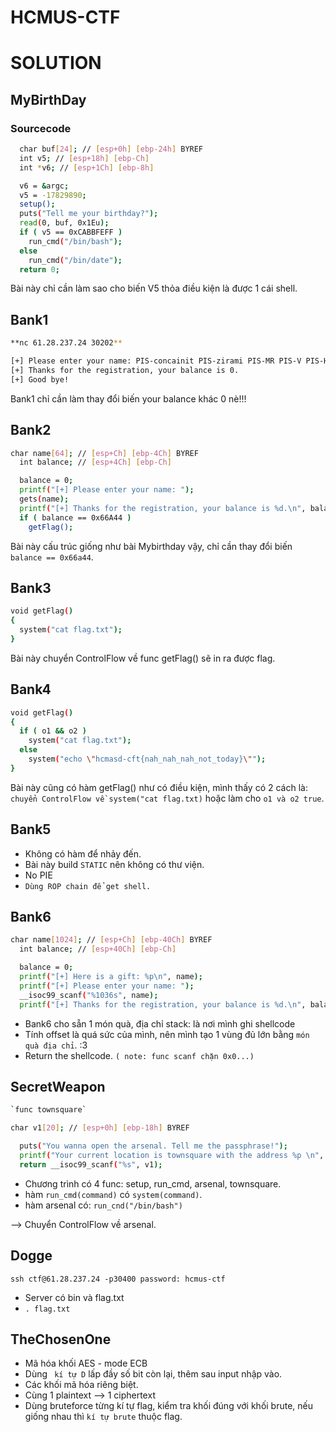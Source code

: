 # HCMUS-CTF
 
# SOLUTION 


## MyBirthDay
### Sourcecode
```sh
  char buf[24]; // [esp+0h] [ebp-24h] BYREF
  int v5; // [esp+18h] [ebp-Ch]
  int *v6; // [esp+1Ch] [ebp-8h]

  v6 = &argc;
  v5 = -17829890;
  setup();
  puts("Tell me your birthday?");
  read(0, buf, 0x1Eu);
  if ( v5 == 0xCABBFEFF )
    run_cmd("/bin/bash");
  else
    run_cmd("/bin/date");
  return 0;
```
Bài này chỉ cần làm sao cho biến V5 thỏa điều kiện là được 1 cái shell.

## Bank1
```sh
**nc 61.28.237.24 30202**

[+] Please enter your name: PIS-concainit PIS-zirami PIS-MR PIS-V PIS-Hlong 
[+] Thanks for the registration, your balance is 0.
[+] Good bye!

```
Bank1 chỉ cần làm thay đổi biến your balance khác 0 nè!!!

## Bank2

```sh
char name[64]; // [esp+Ch] [ebp-4Ch] BYREF
  int balance; // [esp+4Ch] [ebp-Ch]

  balance = 0;
  printf("[+] Please enter your name: ");
  gets(name);
  printf("[+] Thanks for the registration, your balance is %d.\n", balance);
  if ( balance == 0x66A44 )
    getFlag();
```

Bài này cấu trúc giống như bài Mybirthday vậy, chỉ cần thay đổi biến `balance == 0x66a44`.

## Bank3

```sh
void getFlag()
{
  system("cat flag.txt");
}
```
Bài này chuyển ControlFlow về func getFlag() sẽ in ra được flag.

## Bank4

```sh
void getFlag()
{
  if ( o1 && o2 )
    system("cat flag.txt");
  else
    system("echo \"hcmasd-cft{nah_nah_nah_not_today}\"");
}
```

Bài này cũng có hàm getFlag() như có điều kiện, mình thấy có 2 cách là: `chuyển ControlFlow về system("cat flag.txt)` hoặc làm cho `o1 và o2 true`. 

## Bank5

* Không có hàm để nhảy đến.
* Bài này build `STATIC` nên không có thư viện.
* No PIE
* `Dùng ROP chain để get shell.`

## Bank6

```sh
char name[1024]; // [esp+Ch] [ebp-40Ch] BYREF
  int balance; // [esp+40Ch] [ebp-Ch]

  balance = 0;
  printf("[+] Here is a gift: %p\n", name);
  printf("[+] Please enter your name: ");
  __isoc99_scanf("%1036s", name);
  printf("[+] Thanks for the registration, your balance is %d.\n", balance);
```
* Bank6 cho sẵn 1 món quà, địa chỉ stack: là nơi mình ghi shellcode
* Tính offset là quá sức của mình, nên mình tạo 1 vùng đủ lớn bằng ` món quà địa chỉ `. :3
* Return the shellcode. `( note: func scanf chặn 0x0...)`

## SecretWeapon


```sh
`func townsquare`

char v1[20]; // [esp+0h] [ebp-18h] BYREF

  puts("You wanna open the arsenal. Tell me the passphrase!");
  printf("Your current location is townsquare with the address %p \n", townsquare);
  return __isoc99_scanf("%s", v1);
```
* Chương trình có 4 func: setup, run_cmd, arsenal, townsquare.
* hàm `run_cmd(command)` có `system(command)`.
* hàm arsenal có: `run_cnd("/bin/bash")`

--> Chuyển ControlFlow về arsenal.

## Dogge

` ssh ctf@61.28.237.24 -p30400 password: hcmus-ctf `

* Server có bin và flag.txt
* `. flag.txt`

## TheChosenOne

* Mã hóa khối AES - mode ECB 
* Dùng ` kí tự D` lấp đầy số bit còn lại, thêm sau input nhập vào.
* Các khối mã hóa riêng biệt.
* Cùng 1 plaintext --> 1 ciphertext
* Dùng bruteforce từng kí tự flag, kiểm tra khối đúng với khối brute, nếu giống nhau thì `kí tự brute` thuộc flag.

